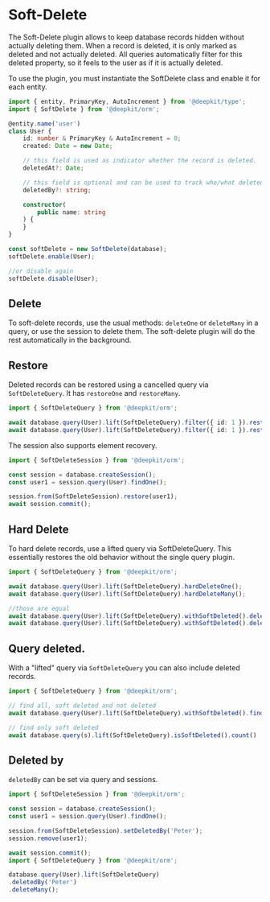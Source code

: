 # Soft-Delete

The Soft-Delete plugin allows to keep database records hidden without actually deleting them. When a record is deleted, it is only marked as deleted and not actually deleted. All queries automatically filter for this deleted property, so it feels to the user as if it is actually deleted.

To use the plugin, you must instantiate the SoftDelete class and enable it for each entity.

```typescript
import { entity, PrimaryKey, AutoIncrement } from '@deepkit/type';
import { SoftDelete } from '@deepkit/orm';

@entity.name('user')
class User {
    id: number & PrimaryKey & AutoIncrement = 0;
    created: Date = new Date;

    // this field is used as indicator whether the record is deleted.
    deletedAt?: Date;

    // this field is optional and can be used to track who/what deleted the record.
    deletedBy?: string;

    constructor(
        public name: string
    ) {
    }
}

const softDelete = new SoftDelete(database);
softDelete.enable(User);

//or disable again
softDelete.disable(User);
```

## Delete

To soft-delete records, use the usual methods: `deleteOne` or `deleteMany` in a query, or use the session to delete them. The soft-delete plugin will do the rest automatically in the background.

## Restore

Deleted records can be restored using a cancelled query via `SoftDeleteQuery`. It has `restoreOne` and `restoreMany`.

```typescript
import { SoftDeleteQuery } from '@deepkit/orm';

await database.query(User).lift(SoftDeleteQuery).filter({ id: 1 }).restoreOne();
await database.query(User).lift(SoftDeleteQuery).filter({ id: 1 }).restoreMany();
```

The session also supports element recovery.

```typescript
import { SoftDeleteSession } from '@deepkit/orm';

const session = database.createSession();
const user1 = session.query(User).findOne();

session.from(SoftDeleteSession).restore(user1);
await session.commit();
```

## Hard Delete

To hard delete records, use a lifted query via SoftDeleteQuery. This essentially restores the old behavior without the single query plugin.

```typescript
import { SoftDeleteQuery } from '@deepkit/orm';

await database.query(User).lift(SoftDeleteQuery).hardDeleteOne();
await database.query(User).lift(SoftDeleteQuery).hardDeleteMany();

//those are equal
await database.query(User).lift(SoftDeleteQuery).withSoftDeleted().deleteOne();
await database.query(User).lift(SoftDeleteQuery).withSoftDeleted().deleteMany();
```

## Query deleted.

With a "lifted" query via `SoftDeleteQuery` you can also include deleted records.

```typescript
import { SoftDeleteQuery } from '@deepkit/orm';

// find all, soft deleted and not deleted
await database.query(User).lift(SoftDeleteQuery).withSoftDeleted().find();

// find only soft deleted
await database.query(s).lift(SoftDeleteQuery).isSoftDeleted().count()
```

## Deleted by

`deletedBy` can be set via query and sessions.

```typescript
import { SoftDeleteSession } from '@deepkit/orm';

const session = database.createSession();
const user1 = session.query(User).findOne();

session.from(SoftDeleteSession).setDeletedBy('Peter');
session.remove(user1);

await session.commit();
import { SoftDeleteQuery } from '@deepkit/orm';

database.query(User).lift(SoftDeleteQuery)
.deletedBy('Peter')
.deleteMany();
```

